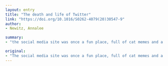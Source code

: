 ```yaml
---
layout: entry
title: "The death and life of Twitter"
link: "https://doi.org/10.1016/S0262-4079(20)30547-9"
author:
- Newitz, Annalee

summary:
- "the social media site was once a fun place, full of cat memes and a culture of sharing. Now, it could be on the brink of self-destruction, writes Annalee Newitzitz. Social media site could become self-destructive, she says. The site was a place full of social media memes. It was once filled with memes, social media sites and social media. But now, it can be on brinks of self destruction, she writes. Newitz 'social media site is a social media fun, filled with social media, a site full of shared."

original:
- "The social media site was once a fun place, full of cat memes and a culture of sharing. Now, it could be on the brink of self-destruction, writes Annalee Newitz"
---
```



